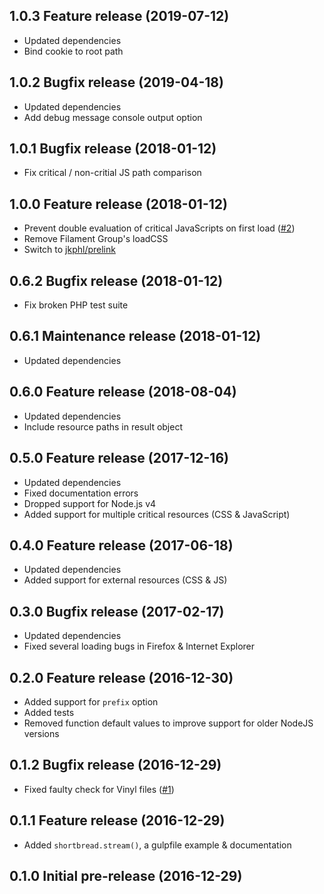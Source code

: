 ## 1.0.3 Feature release (2019-07-12)
* Updated dependencies
* Bind cookie to root path

## 1.0.2 Bugfix release (2019-04-18)
* Updated dependencies
* Add debug message console output option

## 1.0.1 Bugfix release (2018-01-12)
* Fix critical / non-critial JS path comparison

## 1.0.0 Feature release (2018-01-12)
* Prevent double evaluation of critical JavaScripts on first load ([#2](https://github.com/jkphl/shortbread/issues/2))
* Remove Filament Group's loadCSS
* Switch to [jkphl/prelink](https://github.com/jkphl/prelink)

## 0.6.2 Bugfix release (2018-01-12)
* Fix broken PHP test suite

## 0.6.1 Maintenance release (2018-01-12)
* Updated dependencies

## 0.6.0 Feature release (2018-08-04)
* Updated dependencies
* Include resource paths in result object

## 0.5.0 Feature release (2017-12-16)
* Updated dependencies
* Fixed documentation errors
* Dropped support for Node.js v4
* Added support for multiple critical resources (CSS & JavaScript)

## 0.4.0 Feature release (2017-06-18)
* Updated dependencies
* Added support for external resources (CSS & JS)

## 0.3.0 Bugfix release (2017-02-17)
* Updated dependencies
* Fixed several loading bugs in Firefox & Internet Explorer

## 0.2.0 Feature release (2016-12-30)
* Added support for `prefix` option
* Added tests
* Removed function default values to improve support for older NodeJS versions

## 0.1.2 Bugfix release (2016-12-29)
* Fixed faulty check for Vinyl files ([#1](https://github.com/jkphl/shortbread/issues/1))

## 0.1.1 Feature release (2016-12-29)
* Added `shortbread.stream()`, a gulpfile example & documentation

## 0.1.0 Initial pre-release (2016-12-29)
